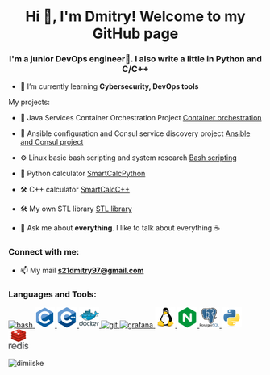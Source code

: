 <h1 align="center">Hi 👋, I'm Dmitry! Welcome to my GitHub page</h1>
<h3 align="center">I'm a junior DevOps engineer🐧. I also write a little in Python and C/C++</h3>

- 🌱 I’m currently learning **Cybersecurity, DevOps tools**

My projects:

- 🐳 Java Services Container Orchestration Project [Container orchestration](https://github.com/Dimiiske/container-orchestration-basics)

- 🐳 Ansible configuration and Consul service discovery project [Ansible and Consul project](https://github.com/Dimiiske/Configuration-via-Ansible)

- ⚙️ Linux basic bash scripting and system research [Bash scripting](https://github.com/Dimiiske/monitoring_v1)

- 🐍 Python calculator [SmartCalcPython](https://github.com/Dimiiske/SmartCalc-v3.0)

- 🛠 C++ calculator [SmartCalcC++](https://github.com/Dimiiske/SmartCalc)

- 🛠 My own STL library [STL library](https://github.com/Dimiiske/stl_containers)

- 💬 Ask me about **everything**. I like to talk about everything ☕

<h3 align="left">Connect with me:</h3>

- 📫 My mail **s21dmitry97@gmail.com**

<p align="left">
</p>

<h3 align="left">Languages and Tools:</h3>
<p align="left"> <a href="https://www.gnu.org/software/bash/" target="_blank" rel="noreferrer"> <img src="https://www.vectorlogo.zone/logos/gnu_bash/gnu_bash-icon.svg" alt="bash" width="40" height="40"/> </a> <a href="https://www.cprogramming.com/" target="_blank" rel="noreferrer"> <img src="https://raw.githubusercontent.com/devicons/devicon/master/icons/c/c-original.svg" alt="c" width="40" height="40"/> </a> <a href="https://www.w3schools.com/cpp/" target="_blank" rel="noreferrer"> <img src="https://raw.githubusercontent.com/devicons/devicon/master/icons/cplusplus/cplusplus-original.svg" alt="cplusplus" width="40" height="40"/> </a> <a href="https://www.docker.com/" target="_blank" rel="noreferrer"> <img src="https://raw.githubusercontent.com/devicons/devicon/master/icons/docker/docker-original-wordmark.svg" alt="docker" width="40" height="40"/> </a> <a href="https://git-scm.com/" target="_blank" rel="noreferrer"> <img src="https://www.vectorlogo.zone/logos/git-scm/git-scm-icon.svg" alt="git" width="40" height="40"/> </a> <a href="https://grafana.com" target="_blank" rel="noreferrer"> <img src="https://www.vectorlogo.zone/logos/grafana/grafana-icon.svg" alt="grafana" width="40" height="40"/> </a> <a href="https://www.linux.org/" target="_blank" rel="noreferrer"> <img src="https://raw.githubusercontent.com/devicons/devicon/master/icons/linux/linux-original.svg" alt="linux" width="40" height="40"/> </a> <a href="https://www.nginx.com" target="_blank" rel="noreferrer"> <img src="https://raw.githubusercontent.com/devicons/devicon/master/icons/nginx/nginx-original.svg" alt="nginx" width="40" height="40"/> </a> <a href="https://www.postgresql.org" target="_blank" rel="noreferrer"> <img src="https://raw.githubusercontent.com/devicons/devicon/master/icons/postgresql/postgresql-original-wordmark.svg" alt="postgresql" width="40" height="40"/> </a> <a href="https://www.python.org" target="_blank" rel="noreferrer"> <img src="https://raw.githubusercontent.com/devicons/devicon/master/icons/python/python-original.svg" alt="python" width="40" height="40"/> </a> <a href="https://redis.io" target="_blank" rel="noreferrer"> <img src="https://raw.githubusercontent.com/devicons/devicon/master/icons/redis/redis-original-wordmark.svg" alt="redis" width="40" height="40"/> </a> </p>

<p><img align="center" src="https://github-readme-stats.vercel.app/api/top-langs?username=dimiiske&show_icons=true&locale=en&layout=compact" alt="dimiiske" /></p>
